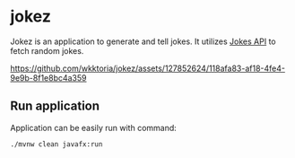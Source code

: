 # jokez

Jokez is an application to generate and tell jokes. It utilizes [Jokes API](https://publicapis.io/jokes-api/)
to fetch random jokes.

https://github.com/wkktoria/jokez/assets/127852624/118afa83-af18-4fe4-9e9b-8f1e8bc4a359

## Run application

Application can be easily run with command:

```shell
./mvnw clean javafx:run
```
